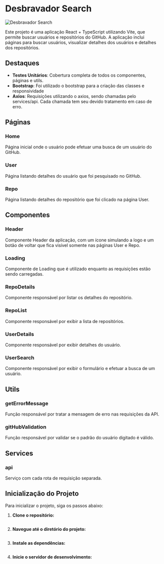 # Desbravador Search

![Desbravador Search](https://i.postimg.cc/L8R6Wrv7/image.png)

Este projeto é uma aplicação React + TypeScript utilizando Vite, que permite buscar usuários e repositórios do GitHub. A aplicação inclui páginas para buscar usuários, visualizar detalhes dos usuários e detalhes dos repositórios.

## **Destaques**

- **Testes Unitários**: Cobertura completa de todos os componentes, páginas e utils.
- **Bootstrap**: Foi utilizado o bootstrap para a criação das classes e responsividade
- **Axios**: Requisições utilizando o axios, sendo chamadas pelo services/api. Cada chamada tem seu devido tratamento em caso de erro.

## **Páginas**

### Home
Página inicial onde o usuário pode efetuar uma busca de um usuário do GitHub.

### User
Página listando detalhes do usuário que foi pesquisado no GitHub.

### Repo
Página listando detalhes do repositório que foi clicado na página User.

## **Componentes**

### Header
Componente Header da aplicação, com um ícone simulando a logo e um botão de voltar que fica visível somente nas páginas User e Repo.

### Loading
Componente de Loading que é utilizado enquanto as requisições estão sendo carregadas.

### RepoDetails
Componente responsável por listar os detalhes do repositório.

### RepoList
Componente responsável por exibir a lista de repositórios.

### UserDetails
Componente responsável por exibir detalhes do usuário.

### UserSearch
Componente responsável por exibir o formulário e efetuar a busca de um usuário.

## **Utils**

### getErrorMessage
Função responsável por tratar a mensagem de erro nas requisições da API.

### gitHubValidation
Função responsável por validar se o padrão do usuário digitado é válido.

## **Services**

### api
Serviço com cada rota de requisição separada.

## **Inicialização do Projeto**

Para inicializar o projeto, siga os passos abaixo:

1. **Clone o repositório:**
```git clone https://github.com/wendellchrys/desbravador-search.git
```

2. **Navegue até o diretório do projeto:**
``` cd desbravador-search
```

3. **Instale as dependências:**
``` pnpm install
```

4. **Inicie o servidor de desenvolvimento:**
``` pnpm dev
```